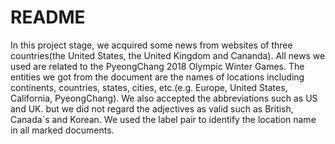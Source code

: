 # README
In this project stage, we acquired some news from websites of three countries(the United States, the United Kingdom and Cananda). All news we used are related to the PyeongChang 2018 Olympic Winter Games.
The entities we got from the document are the names of locations including continents, countries, states, cities, etc.(e.g. Europe, United States, California, PyeongChang). We also accepted the abbreviations such as US and UK. but we did not regard the adjectives as valid such as British, Canada`s and Korean.
We used the label pair <L></L> to identify the location name in all marked documents.
